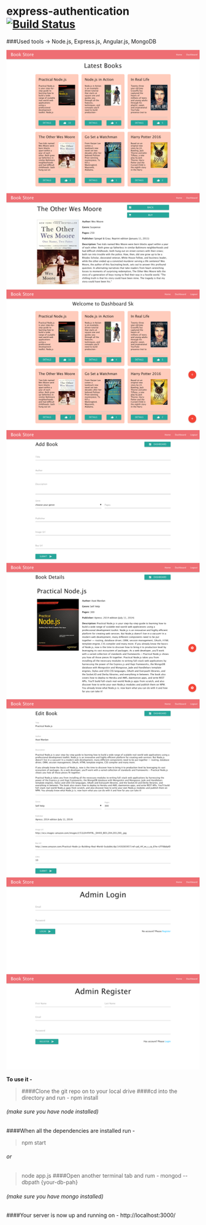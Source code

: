 # express-authentication [![Build Status](https://travis-ci.org/skarif2/express-authentication.svg?branch=master)](https://travis-ci.org/skarif2/express-authentication)

###Used tools	-> Node.js, Express.js, Angular.js, MongoDB

![alt tag](https://raw.githubusercontent.com/skarif2/express-authentication/master/.show_img/sk-devenv-io-1.png)
![alt tag](https://raw.githubusercontent.com/skarif2/express-authentication/master/.show_img/sk-devenv-io-2.png)
![alt tag](https://raw.githubusercontent.com/skarif2/express-authentication/master/.show_img/sk-devenv-io-3.png)
![alt tag](https://raw.githubusercontent.com/skarif2/express-authentication/master/.show_img/sk-devenv-io-4.png)
![alt tag](https://raw.githubusercontent.com/skarif2/express-authentication/master/.show_img/sk-devenv-io-5.png)
![alt tag](https://raw.githubusercontent.com/skarif2/express-authentication/master/.show_img/sk-devenv-io-6.png)
![alt tag](https://raw.githubusercontent.com/skarif2/express-authentication/master/.show_img/sk-devenv-io-7.png)
![alt tag](https://raw.githubusercontent.com/skarif2/express-authentication/master/.show_img/sk-devenv-io-8.png)


**To use it -**

> ####Clone the git repo on to your local drive
####cd into the directory and run -
> npm install
######  (make sure you have node installed)
####When all the dependencies are installed run -
> npm start
######	or
> node app.js
####Open another terminal tab and rum -
> mongod --dbpath {your-db-pah}
######  (make sure you have mongo installed)
####Your server is now up and running on - http://localhost:3000/
